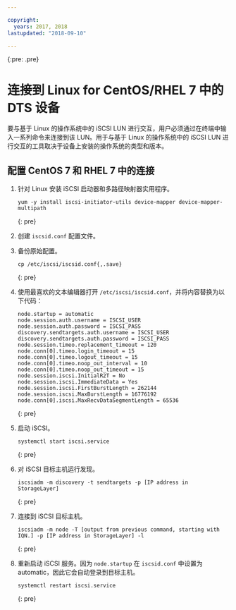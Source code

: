 ```yaml
---

copyright:
  years: 2017, 2018
lastupdated: "2018-09-10"

---
```

{:pre: .pre}

# 连接到 Linux for CentOS/RHEL 7 中的 DTS 设备

 要与基于 Linux 的操作系统中的 iSCSI LUN 进行交互，用户必须通过在终端中输入一系列命令来连接到该 LUN。用于与基于 Linux 的操作系统中的 iSCSI LUN 进行交互的工具取决于设备上安装的操作系统的类型和版本。

## 配置 CentOS 7 和 RHEL 7 中的连接

1. 针对 Linux 安装 iSCSI 启动器和多路径映射器实用程序。
   ```
   yum -y install iscsi-initiator-utils device-mapper device-mapper-multipath
   ```
   {: pre}

2. 创建 `iscsid.conf` 配置文件。

3. 备份原始配置。
   ```
   cp /etc/iscsi/iscsid.conf{,.save}
   ```
   {: pre}

4. 使用最喜欢的文本编辑器打开 `/etc/iscsi/iscsid.conf`，并将内容替换为以下代码：
   ```
   node.startup = automatic
   node.session.auth.username = ISCSI_USER
   node.session.auth.password = ISCSI_PASS
   discovery.sendtargets.auth.username = ISCSI_USER
   discovery.sendtargets.auth.password = ISCSI_PASS
   node.session.timeo.replacement_timeout = 120
   node.conn[0].timeo.login_timeout = 15
   node.conn[0].timeo.logout_timeout = 15
   node.conn[0].timeo.noop_out_interval = 10
   node.conn[0].timeo.noop_out_timeout = 15
   node.session.iscsi.InitialR2T = No
   node.session.iscsi.ImmediateData = Yes
   node.session.iscsi.FirstBurstLength = 262144
   node.session.iscsi.MaxBurstLength = 16776192
   node.conn[0].iscsi.MaxRecvDataSegmentLength = 65536
   ```
   {: pre}

5. 启动 iSCSI。<br/>
   ```
   systemctl start iscsi.service
   ```
   {: pre}

6. 对 iSCSI 目标主机运行发现。<br/>
   ```
   iscsiadm -m discovery -t sendtargets -p [IP address in StorageLayer]
   ```
   {: pre}

7. 连接到 iSCSI 目标主机。<br/>
   ```
   iscsiadm -m node -T [output from previous command, starting with IQN.] -p [IP address in StorageLayer] -l
   ```
   {: pre}

8. 重新启动 iSCSI 服务。因为 `node.startup` 在 `iscsid.conf` 中设置为 automatic，因此它会自动登录到目标主机。<br/>
   ```
   systemctl restart iscsi.service
   ```
   {: pre}
